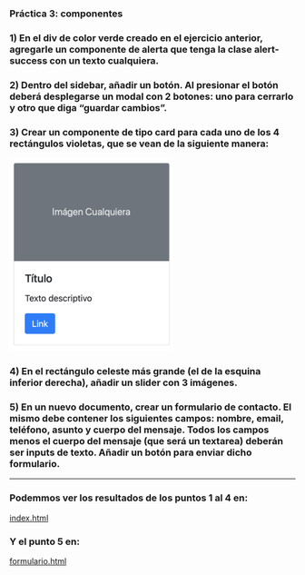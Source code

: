 ###  Práctica 3: componentes

### 1) En el div de color verde creado en el ejercicio anterior, agregarle un componente de alerta que tenga la clase alert-success con un texto cualquiera.

### 2) Dentro del sidebar, añadir un botón. Al presionar el botón deberá desplegarse un modal con 2 botones: uno para cerrarlo y otro que diga “guardar cambios”.

### 3) Crear un componente de tipo card para cada uno de los 4 rectángulos violetas, que se vean de la siguiente manera:

![alt text](image.png)


### 4) En el rectángulo celeste más grande (el de la esquina inferior derecha), añadir un slider con 3 imágenes.

### 5) En un nuevo documento, crear un formulario de contacto. El mismo debe contener los siguientes campos: nombre, email, teléfono, asunto y cuerpo del mensaje. Todos los campos menos el cuerpo del mensaje (que será un textarea) deberán ser inputs de texto. Añadir un botón para enviar dicho formulario.

----

### Podemmos ver los resultados de los puntos 1 al 4 en:

[index.html](index.html)

### Y el punto 5 en:

[formulario.html](formulario.html)
